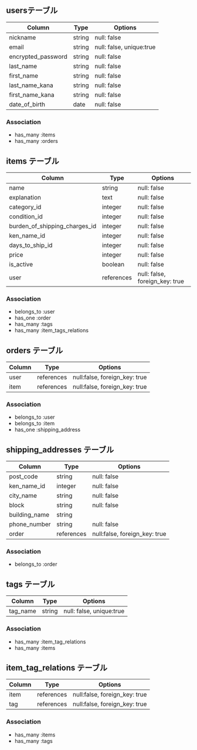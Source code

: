 ##  usersテーブル
| Column             | Type   | Options                  |
| ------------------ | ------ | ------------------------ |
| nickname           | string | null: false              |
| email              | string | null: false, unique:true |
| encrypted_password | string | null: false              |
| last_name          | string | null: false              |
| first_name         | string | null: false              |
| last_name_kana     | string | null: false              |
| first_name_kana    | string | null: false              |
| date_of_birth      | date   | null: false              |

### Association

- has_many :items
- has_many :orders

## items テーブル

| Column                        | Type       | Options                        |
| ----------------------------- | ---------- | ------------------------------ |
| name                          | string     | null: false                    |
| explanation                   | text       | null: false                    |
| category_id                   | integer    | null: false                    |
| condition_id                  | integer    | null: false                    |
| burden_of_shipping_charges_id | integer    | null: false                    |
| ken_name_id                   | integer    | null: false                    |
| days_to_ship_id               | integer    | null: false                    |
| price                         | integer    | null: false                    |
| is_active                     | boolean    | null: false                    |
| user                          | references | null: false, foreign_key: true |

### Association

- belongs_to :user
- has_one :order
- has_many :tags
- has_many :item_tags_relations

## orders テーブル

| Column               | Type       | Options                       |
| -------------------- | ---------- | ----------------------------- |
| user                 | references | null:false, foreign_key: true |
| item                 | references | null:false, foreign_key: true |

### Association
- belongs_to :user
- belongs_to :item
- has_one :shipping_address 

## shipping_addresses テーブル

| Column             | Type       | Options                       |
| ------------------ | ---------- | ----------------------------- |
| post_code          | string     | null: false                   |
| ken_name_id        | integer    | null: false                   |
| city_name          | string     | null: false                   |
| block              | string     | null: false                   |
| building_name      | string     |                               |
| phone_number       | string     | null: false                   |
| order              | references | null:false, foreign_key: true |

### Association
- belongs_to :order

## tags テーブル

| Column             | Type       | Options                       |
| ------------------ | ---------- | ----------------------------- |
| tag_name           | string     | null: false, unique:true      |


### Association
- has_many :item_tag_relations
- has_many :items


## item_tag_relations テーブル

| Column             | Type       | Options                       |
| ------------------ | ---------- | ----------------------------- |
| item               | references | null:false, foreign_key: true |
| tag                | references | null:false, foreign_key: true |

### Association
- has_many :items
- has_many :tags
